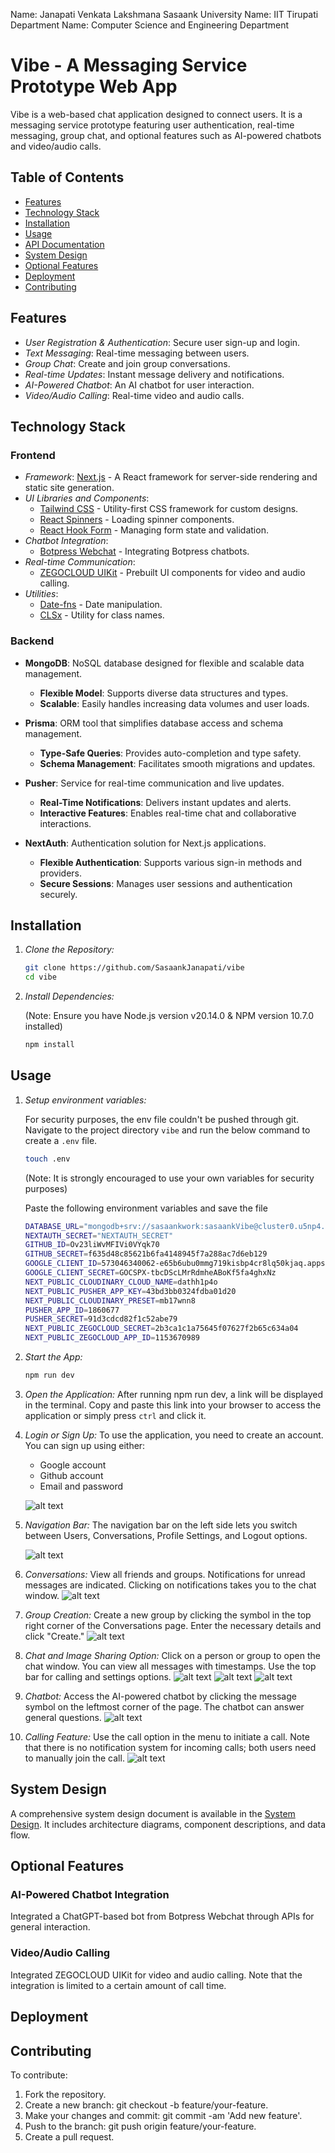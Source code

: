 Name: Janapati Venkata Lakshmana Sasaank
University Name: IIT Tirupati
Department Name: Computer Science and Engineering Department

# Vibe - A Messaging Service Prototype Web App

Vibe is a web-based chat application designed to connect users. It is a messaging service prototype featuring user authentication, real-time messaging, group chat, and optional features such as AI-powered chatbots and video/audio calls.

## Table of Contents

- [Features](#features)
- [Technology Stack](#technology-stack)
- [Installation](#installation)
- [Usage](#usage)
- [API Documentation](#api-documentation)
- [System Design](#system-design)
- [Optional Features](#optional-features)
- [Deployment](#deployment)
- [Contributing](#contributing)

## Features

- *User Registration & Authentication*: Secure user sign-up and login.
- *Text Messaging*: Real-time messaging between users.
- *Group Chat*: Create and join group conversations.
- *Real-time Updates*: Instant message delivery and notifications.
- *AI-Powered Chatbot*: An AI chatbot for user interaction.
- *Video/Audio Calling*: Real-time video and audio calls.

## Technology Stack

### Frontend

- *Framework*: [Next.js](https://nextjs.org/) - A React framework for server-side rendering and static site generation.
- *UI Libraries and Components*:
  - [Tailwind CSS](https://tailwindcss.com/) - Utility-first CSS framework for custom designs.
  - [React Spinners](https://www.npmjs.com/package/react-spinners) - Loading spinner components.
  - [React Hook Form](https://react-hook-form.com/) - Managing form state and validation.
- *Chatbot Integration*:
  - [Botpress Webchat](https://botpress.com/) - Integrating Botpress chatbots.
- *Real-time Communication*:
  - [ZEGOCLOUD UIKit](https://www.zegocloud.com/) - Prebuilt UI components for video and audio calling.
- *Utilities*:
  - [Date-fns](https://date-fns.org/) - Date manipulation.
  - [CLSx](https://www.npmjs.com/package/clsx) - Utility for class names.

### Backend

- **MongoDB**: NoSQL database designed for flexible and scalable data management.
  - **Flexible Model**: Supports diverse data structures and types.
  - **Scalable**: Easily handles increasing data volumes and user loads.

- **Prisma**: ORM tool that simplifies database access and schema management.
  - **Type-Safe Queries**: Provides auto-completion and type safety.
  - **Schema Management**: Facilitates smooth migrations and updates.

- **Pusher**: Service for real-time communication and live updates.
  - **Real-Time Notifications**: Delivers instant updates and alerts.
  - **Interactive Features**: Enables real-time chat and collaborative interactions.

- **NextAuth**: Authentication solution for Next.js applications.
  - **Flexible Authentication**: Supports various sign-in methods and providers.
  - **Secure Sessions**: Manages user sessions and authentication securely.




## Installation

1. *Clone the Repository:*

    ```bash
    git clone https://github.com/SasaankJanapati/vibe
    cd vibe
    ```

2. *Install Dependencies:*

    (Note: Ensure you have Node.js version v20.14.0 & NPM version 10.7.0 installed)

    ```bash
    npm install
    ```

## Usage

1. *Setup environment variables:*

    For security purposes, the env file couldn't be pushed through git.
    Navigate to the project directory `vibe` and run the below command to create a `.env` file.
    ```bash
    touch .env
    ```
    (Note: It is strongly encouraged to use your own variables for security purposes)

    Paste the following environment variables and save the file
    ```bash
    DATABASE_URL="mongodb+srv://sasaankwork:sasaankVibe@cluster0.u5np4.mongodb.net/test"
    NEXTAUTH_SECRET="NEXTAUTH_SECRET"
    GITHUB_ID=Ov23liWvMFIVi0VYqk70
    GITHUB_SECRET=f635d48c85621b6fa4148945f7a288ac7d6eb129
    GOOGLE_CLIENT_ID=573046340062-e65b6ubu0mmg719kisbp4cr8lq50kjaq.apps.googleusercontent.com
    GOOGLE_CLIENT_SECRET=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
    NEXT_PUBLIC_CLOUDINARY_CLOUD_NAME=dathh1p4o
    NEXT_PUBLIC_PUSHER_APP_KEY=43bd3bb0324fdba01d20
    NEXT_PUBLIC_CLOUDINARY_PRESET=mb17wnn8
    PUSHER_APP_ID=1860677
    PUSHER_SECRET=91d3cdcd82f1c52abe79
    NEXT_PUBLIC_ZEGOCLOUD_SECRET=2b3ca1c1a75645f07627f2b65c634a04
    NEXT_PUBLIC_ZEGOCLOUD_APP_ID=1153670989
    ```

2. *Start the App:*

    ```bash
    npm run dev
    ```

3. *Open the Application:*
   After running npm run dev, a link will be displayed in the terminal. 
   Copy and paste this link into your browser to access the application or simply press `ctrl` and click it.

4. *Login or Sign Up:*
   To use the application, you need to create an account. You can sign up using either:
   - Google account
   - Github account
   - Email and password

   ![alt text](/screenshots/image.png)

5. *Navigation Bar:*
   The navigation bar on the left side lets you switch between Users, Conversations, Profile Settings, and Logout options.

   ![alt text](/screenshots/image-1.png)

8. *Conversations:*
   View all friends and groups. Notifications for unread messages are indicated. Clicking on notifications takes you to the chat window.
    ![alt text](/screenshots/image-2.png)

9. *Group Creation:*
   Create a new group by clicking the symbol in the top right corner of the Conversations page. Enter the necessary details and click "Create."
   ![alt text](/screenshots/image-3.png)

10. *Chat and Image Sharing Option:*
    Click on a person or group to open the chat window. You can view all messages with timestamps. Use the top bar for calling and settings options.
    ![alt text](/screenshots/image-8.png)
    ![alt text](/screenshots/image-5.png)
    ![alt text](/screenshots/image-6.png)


11. *Chatbot:*
    Access the AI-powered chatbot by clicking the message symbol on the leftmost corner of the page. The chatbot can answer general questions.
    ![alt text](/screenshots/image-9.png)

12. *Calling Feature:*
    Use the call option in the menu to initiate a call. Note that there is no notification system for incoming calls; both users need to manually join the call.
    ![alt text](/screenshots/image-7.png)

## System Design

A comprehensive system design document is available in the [System Design](https://docs.google.com/document/d/1kNd00F3pPZye1WSiJSwrT2P4G6bUpl7EnPa-t0iflFg/edit?usp=sharing). It includes architecture diagrams, component descriptions, and data flow.

## Optional Features

### AI-Powered Chatbot Integration
Integrated a ChatGPT-based bot from Botpress Webchat through APIs for general interaction.

### Video/Audio Calling
Integrated ZEGOCLOUD UIKit for video and audio calling. Note that the integration is limited to a certain amount of call time.

## Deployment


## Contributing

To contribute:

1. Fork the repository.
2. Create a new branch: git checkout -b feature/your-feature.
3. Make your changes and commit: git commit -am 'Add new feature'.
4. Push to the branch: git push origin feature/your-feature.
5. Create a pull request.
